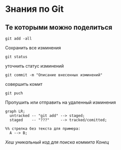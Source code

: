 # Знания по Git
## Те которыми можно поделиться
```BUSH
git add -all 
```
Сохранить все изминения

```bush
git status
```
уточнить статус изминений

```bush
git commit -m "Описание внесенных изминений"
```
совершить комит

```bush
git puch
```
Пропушить или отправить на удаленный изминения

```mermaid
graph LR;
  untracked -- "git add" --> staged;
  staged    -- "???"     --> tracked/comitted;

%% стрелка без текста для примера: 
  A --> B;
``` 



_Хеш уникальный код для поиска коммита_ 
*Конец*
